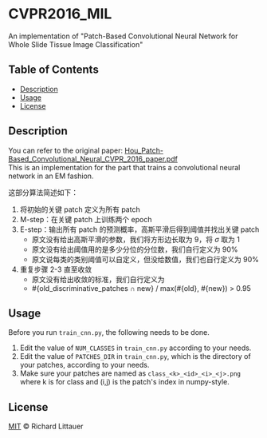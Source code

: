 # CVPR2016_MIL
An implementation of "Patch-Based Convolutional Neural Network for Whole Slide Tissue Image Classification"

## Table of Contents

- [Description](#description)
- [Usage](#usage)
- [License](#license)

## Description
You can refer to the original paper: [Hou_Patch-Based_Convolutional_Neural_CVPR_2016_paper.pdf](https://openaccess.thecvf.com/content_cvpr_2016/papers/Hou_Patch-Based_Convolutional_Neural_CVPR_2016_paper.pdf)  
This is an implementation for the part that trains a convolutional neural network in an EM fashion.

这部分算法简述如下：  
1. 将初始的关键 patch 定义为所有 patch
2. M-step：在关键 patch 上训练两个 epoch
3. E-step：输出所有 patch 的预测概率，高斯平滑后得到阈值并找出关键 patch
    - 原文没有给出高斯平滑的参数，我们将方形边长取为 9，将 $\sigma$ 取为 1
    - 原文没有给出阈值用的是多少分位的分位数，我们自行定义为 90%
    - 原文说每类的类别阈值可以自定义，但没给数值，我们也自行定义为 90%
4. 重复步骤 2-3 直至收敛
    - 原文没有给出收敛的标准，我们自行定义为
    - #{old_discriminative_patches ∩ new} / max⁡(#{old}, #{new}) > 0.95

## Usage
Before you run `train_cnn.py`, the following needs to be done.
1. Edit the value of `NUM_CLASSES` in `train_cnn.py` according to your needs.
2. Edit the value of `PATCHES_DIR` in `train_cnn.py`, which is the directory of your patches, according to your needs.
3. Make sure your patches are named as `class_<k>_<id>_<i>_<j>.png` where k is for class and (i,j) is the patch's index in numpy-style.

## License

[MIT](LICENSE) © Richard Littauer
